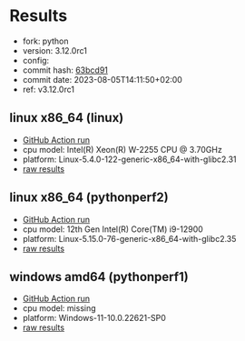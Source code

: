 # Results

- fork: python
- version: 3.12.0rc1
- config: 
- commit hash: [63bcd91](https://github.com/python/cpython/commit/63bcd91)
- commit date: 2023-08-05T14:11:50+02:00
- ref: v3.12.0rc1

## linux x86_64 (linux)

- [GitHub Action run](https://github.com/faster-cpython/benchmarking/actions/runs/5977403198)
- cpu model: Intel(R) Xeon(R) W-2255 CPU @ 3.70GHz
- platform: Linux-5.4.0-122-generic-x86_64-with-glibc2.31
- [raw results](bm-20230805-linux-x86_64-python-v3.12.0rc1-3.12.0rc1-63bcd91.json)

## linux x86_64 (pythonperf2)

- [GitHub Action run](https://github.com/faster-cpython/benchmarking/actions/runs/5977403198)
- cpu model: 12th Gen Intel(R) Core(TM) i9-12900
- platform: Linux-5.15.0-76-generic-x86_64-with-glibc2.35
- [raw results](bm-20230805-pythonperf2-x86_64-python-v3.12.0rc1-3.12.0rc1-63bcd91.json)

## windows amd64 (pythonperf1)

- [GitHub Action run](https://github.com/faster-cpython/benchmarking/actions/runs/5977403198)
- cpu model: missing
- platform: Windows-11-10.0.22621-SP0
- [raw results](bm-20230805-pythonperf1-amd64-python-v3.12.0rc1-3.12.0rc1-63bcd91.json)

